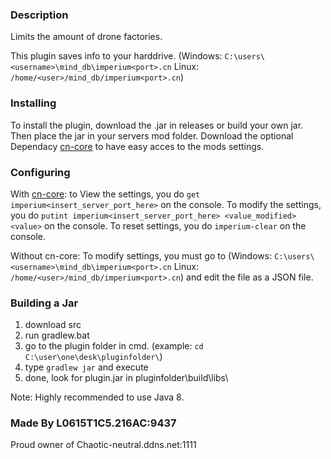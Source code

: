 ### Description
Limits the amount of drone factories.

This plugin saves info to your harddrive. (Windows: `C:\users\<username>\mind_db\imperium<port>.cn` Linux: `/home/<user>/mind_db/imperium<port>.cn`)

### Installing
To install the plugin, download the .jar in releases or build your own jar.
Then place the jar in your servers mod folder.
Download the optional Dependacy [cn-core](https://github.com/L0615T1C5-216AC-9437/core-cn) to have easy acces to the mods settings.


### Configuring
With [cn-core](https://github.com/L0615T1C5-216AC-9437/core-cn):
to View the settings, you do `get imperium<insert_server_port_here>` on the console.
To modify the settings, you do `putint imperium<insert_server_port_here> <value_modified> <value>` on the console.
To reset settings, you do `imperium-clear` on the console.

Without cn-core:
To modify settings, you must go to (Windows: `C:\users\<username>\mind_db\imperium<port>.cn` Linux: `/home/<user>/mind_db/imperium<port>.cn`) and edit the file as a JSON file.

### Building a Jar

1) download src
2) run gradlew.bat
3) go to the plugin folder in cmd. (example: `cd C:\user\one\desk\pluginfolder\`)
4) type `gradlew jar` and execute
5) done, look for plugin.jar in pluginfolder\build\libs\

Note: Highly recommended to use Java 8.

### Made By L0615T1C5.216AC:9437
Proud owner of Chaotic-neutral.ddns.net:1111
